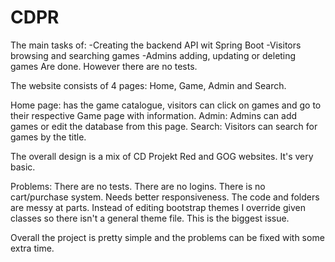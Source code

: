 # CDPR

The main tasks of:
-Creating the backend API wit Spring Boot
-Visitors browsing and searching games
-Admins adding, updating or deleting games
Are done. However there are no tests.

The website consists of 4 pages: Home, Game, Admin and Search.

Home page: has the game catalogue, visitors can click on games and go to their respective Game page with information.
Admin: Admins can add games or edit the database from this page.
Search: Visitors can search for games by the title.

The overall design is a mix of CD Projekt Red and GOG websites. It's very basic.

Problems:
There are no tests.
There are no logins.
There is no cart/purchase system.
Needs better responsiveness.
The code and folders are messy at parts.
Instead of editing bootstrap themes I override given classes so there isn't a general theme file. This is the biggest issue.

Overall the project is pretty simple and the problems can be fixed with some extra time.
